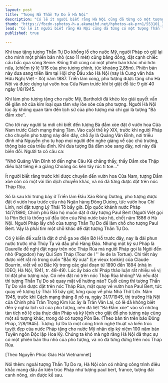```yaml
---
layout: post
title: "Tượng Nữ Thần Tự Do ở Hà Nội"
description: "Có lẽ ít người biết rằng Hà Nội cũng đã từng có một tượng Thần Tự Do giống hệt như tượng Thần Tự Do ở New York (Mỹ) nhưng với kích thước nhỏ hơn."
thumb: "https://fbcdn-sphotos-h-a.akamaihd.net/hphotos-ak-prn1/553101_399521633467085_407199099_n.jpg"
lead: "Có lẽ ít người biết rằng Hà Nội cũng đã từng có một tượng Thần Tự Do giống hệt như tượng Thần Tự Do ở New York (Mỹ) nhưng với kích thước nhỏ hơn."
published: true

---
```


Khi trao tặng tượng Thần Tự Do khổng lồ cho nước Mỹ, người Pháp có giữ lại cho mình một phiên bản nhỏ (cao 11 mét) cũng bằng đồng, đặt cạnh chiếc cầu bắc qua sông Seine. Đồng thời cũng có một phiên bản khác nhỏ hơn nữa, (chiếm tỷ lệ 1/16 của pho tượng chính, tức khoảng 2,85m). Phiên bản này đưa sang triển lãm tại Hội chợ Đấu xảo Hà Nội (nay là Cung văn hóa Hữu Nghị Việt - Xô) năm 1887. Triển lãm xong, pho tượng được tặng cho Hà Nội và được dựng tại vườn hoa Cửa Nam trước khi bị giật đổ lúc 9 giờ 40 ngày 1/8/1945.



Khi làm pho tượng tặng cho nước Mỹ, Bartholdi đã khéo léo giải quyết vấn đề giãn nở của kim loại qua tấm váy lòe xòe của pho tượng. Người Hà Nội lúc ấy không quan tâm đến lịch sử của pho tượng mà chỉ gọi là tượng "Bà đầm xòe".

Cho tới nay người ta mới chỉ biết đến tượng Bà đầm xòe đặt ở vườn hoa Cửa Nam trước Cách mạng tháng Tám. Vào cuối thế kỷ XIX, trước khi người Pháp cho chuyển pho tượng này đến đây, chỗ ấy là Quảng Văn Đình, nơi triều đình nhà Nguyễn cho tụ họp mọi người đến nghe giảng về các chủ trương, thông báo của triều đình. Khi đưa tượng Bà đầm xòe sang đây, nơi này đã biến đổi. Người ta có câu ca:

"Nhớ Quảng Văn Đình tớ đến nghe
Câu Kê chẳng thấy, thấy Đầm xòe
Thập điều bặt tiếng ê a giảng
Choáng óc kèn tây rúc tí toe..."

Ít người biết rằng trước khi được chuyển đến vườn hoa Cửa Nam, tượng Đầm xòe còn có một vài lần dịch chuyển khác, và nó đã từng được đặt trên nóc Tháp Rùa.


Số là sau khi trưng bày ở Triển lãm Đấu Xảo Đông Dương, pho tượng được đặt ở vườn hoa trước cửa nhà Ngân hàng Đông Dương, tức vườn hoa Chí Linh, nơi đặt tượng Lý Thái Tổ bây giờ. Dịp quốc khánh nước Pháp 14/7/1890, Chính phủ Bảo hộ muốn đặt ở đây tượng Paul Bert (Người Việt gọi là Pôn Be) là thống sứ đầu tiên của Nhà nước bảo hộ, chết năm 1886 ở Hà Nội. Người Pháp lấy chỗ của tượng Thần Tự Do để làm chỗ cho tượng Paul Bert. Vậy là phải tìm một chỗ khác để đặt tượng Thần Tự Do.


Có ý kiến đề xuất là đặt ở chỗ ga xe điện Bờ Hồ trước đây, nay là đài phun nước trước nhà Thủy Tạ và đầu phố Hàng Đào. Nhưng một kỹ sư Pháp là Daurelle đề nghị đặt ngay trên nóc Tháp Rùa mà người Pháp gọi là Ngôi đền nhỏ (Pagodon) hay Qui Sơn Tháp (Tour de l '' ile de la Tortue). Chi tiết này được viết rất rõ trong cuốn "Bắc Kỳ xưa" (Le vieux tonkin) của Claude Bourrin, viết về xứ Bắc Kỳ trong các giai đoạn từ 1890 đến 1894 (nhà in IDEO, Hà Nội, 1941, tr. 48-49).
Lúc ấy báo chí Pháp thảo luận rất nhiều về vị trí đặt pho tượng này. Có nên đặt nó trên nóc Tháp Rùa không? Và nếu đặt thì tượng Thần Tự Do sẽ quay mặt về hướng nào? Cuối cùng thì tượng Thần Tự Do vẫn được đặt trên nóc Tháp Rùa, mặt quay về vườn hoa Paul Bert, tức quay về tượng Lý Thái Tổ bây giờ, lưng quay về phía Nhà Thờ Lớn.
Năm 1945, trước khi Cách mạng tháng 8 nổ ra, ngày 31/7/1945, thị trưởng Hà Nội của Chính phủ Trần Trọng Kim lúc ấy là Trần Văn Lai, có lẽ đã không biết đến ý nghĩa lịch sử của pho tượng, nên đã liệt "Bà Đầm xòe" vào số những tàn tích nô lệ của thực dân Pháp và ký lệnh cho giật đổ pho tượng này cùng một số tượng khác, trong đó có tượng Pôn Be. (Theo bản tin trên báo Đông Pháp, 2/8/1945).
Tượng Tự Do là một công trình nghệ thuật và kiến trúc tuyệt đẹp của nước Pháp tặng cho nước Mỹ nhân dịp kỷ niệm 100 năm bản Tuyên ngôn Độc lập Hoa Kỳ. Chúng ta khó mà ngờ rằng Hà Nội đã thực sự có một phiên bản thu nhỏ của pho tượng, và nó đã từng đứng trên nóc Tháp Rùa.



[Theo Nguyễn Phúc Giác Hải Vietnamnet]


Nói thêm: ngoài tượng Thần Tự Do ra, Hà Nội còn có những công trình điêu khắc mang dấu ấn kiến trúc Pháp như tượng paul bert, france, tượng đài canh nông, xin được kể sau.